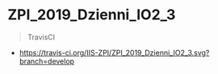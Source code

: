 # ZPI_2019_Dzienni_IO2_3
> TravisCI
- https://travis-ci.org/IIS-ZPI/ZPI_2019_Dzienni_IO2_3.svg?branch=develop
